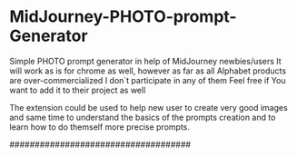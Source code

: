 # MidJourney-PHOTO-prompt-Generator
Simple PHOTO prompt generator in help of MidJourney newbies/users
It will work as is for chrome as well, however as far as all Alphabet products are over-commercialized I don`t participate in any of them
Feel free if You want to add it to their project as well

The extension could be used to help new user to create very good images and same time to understand the basics of the prompts creation and to learn how to do themself more precise prompts.

####################################
